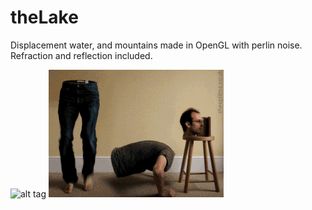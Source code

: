 # theLake
Displacement water, and mountains made in OpenGL with perlin noise. Refraction and reflection included.

![alt tag](https://raw.githubusercontent.com/hedlundaren/theLake/master/yolo.gif)
![alt tag](https://raw.githubusercontent.com/hedlundaren/theLake/master/logo.gif)
